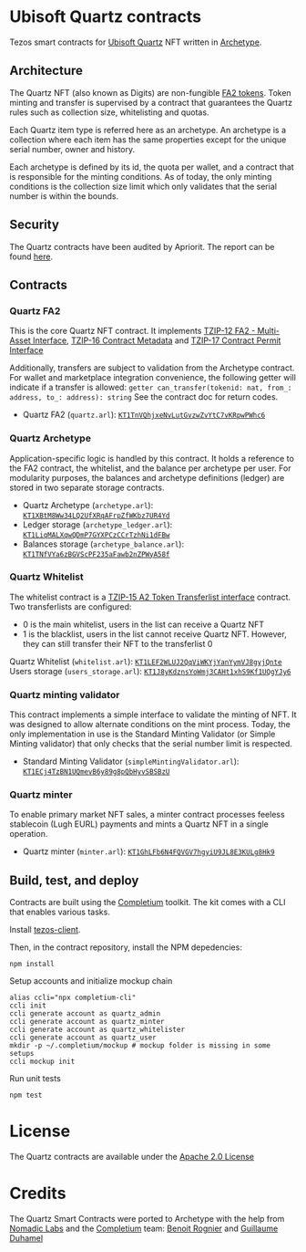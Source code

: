# Ubisoft Quartz contracts

Tezos smart contracts for [Ubisoft Quartz](https://quartz.ubisoft.com) NFT written in [Archetype](https://archetype-lang.org/).

## Architecture
The Quartz NFT (also known as Digits) are non-fungible [FA2 tokens](https://tezos.b9lab.com/fa2). Token minting and transfer is supervised by a contract that guarantees the Quartz rules such as collection size, whitelisting and quotas.

Each Quartz item type is referred here as an archetype. An archetype is a collection where each item has the same properties except for the unique serial number, owner and history.

Each archetype is defined by its id, the quota per wallet, and a contract that is responsible for the minting conditions. As of today, the only minting conditions is the collection size limit which only validates that the serial number is within the bounds.

## Security
The Quartz contracts have been audited by Apriorit. The report can be found [here](audits/NomadicLabs%20audit%20-%20Ubisoft%20v2.pdf).

## Contracts

### Quartz FA2
This is the core Quartz NFT contract. It implements [TZIP-12 FA2 - Multi-Asset Interface](https://gitlab.com/tezos/tzip/-/blob/master/proposals/tzip-12/tzip-12.md), [TZIP-16 Contract Metadata](https://gitlab.com/tezos/tzip/-/blob/master/proposals/tzip-16/tzip-16.md) and [TZIP-17 Contract Permit Interface](https://gitlab.com/tezos/tzip/-/blob/master/proposals/tzip-17/tzip-17.md)

Additionally, transfers are subject to validation from the Archetype contract. For wallet and marketplace integration convenience, the following getter will indicate if a transfer is allowed: ```getter can_transfer(tokenid: nat, from_: address, to_: address): string```
See the contract doc for return codes.

* Quartz FA2 (```quartz.arl```): [```KT1TnVQhjxeNvLutGvzwZvYtC7vKRpwPWhc6```](https://better-call.dev/mainnet/KT1TnVQhjxeNvLutGvzwZvYtC7vKRpwPWhc6)

### Quartz Archetype
Application-specific logic is handled by this contract. It holds a reference to the FA2 contract, the whitelist, and the balance per archetype per user.
For modularity purposes, the balances and archetype definitions (ledger) are stored in two separate storage contracts.

* Quartz Archetype (```archetype.arl```): [```KT1XBtM8Ww34LQ2UfXRqAFrpZfWKbz7UR4Yd```](https://better-call.dev/mainnet/KT1XBtM8Ww34LQ2UfXRqAFrpZfWKbz7UR4Yd)
* Ledger storage (```archetype_ledger.arl```): [```KT1LiqMALXqwQDmP7GYXPCzCCrTzhNi1dFBw```](https://better-call.dev/mainnet/KT1LiqMALXqwQDmP7GYXPCzCCrTzhNi1dFBw)
* Balances storage (```archetype_balance.arl```): [```KT1TNfVYa6zBGVScPF235aFawb2nZPWyA58f```](https://better-call.dev/mainnet/KT1TNfVYa6zBGVScPF235aFawb2nZPWyA58f)

### Quartz Whitelist
The whitelist contract is a [TZIP-15 A2 Token Transferlist interface](https://tzip.tezosagora.org/proposal/tzip-15/) contract.
Two transferlists are configured:
* 0 is the main whitelist, users in the list can receive a Quartz NFT
* 1 is the blacklist, users in the list cannot receive Quartz NFT. However, they can still transfer their NFT to the transferlist 0

Quartz Whitelist (```whitelist.arl```): [```KT1LEF2WLUJ2QqViWKYjYanYymVJ8gyjQnte```](https://better-call.dev/mainnet/KT1LEF2WLUJ2QqViWKYjYanYymVJ8gyjQnte)
Users storage (```users_storage.arl```): [```KT1J8yKdznsYoWmj3CAHt1xhS9Kf1UQgYJy6```](https://better-call.dev/mainnet/KT1J8yKdznsYoWmj3CAHt1xhS9Kf1UQgYJy6)

### Quartz minting validator
This contract implements a simple interface to validate the minting of NFT. It was designed to allow alternate conditions on the mint process.
Today, the only implementation in use is the Standard Minting Validator (or Simple Minting validator) that only checks that the serial number limit is respected.

* Standard Minting Validator (```simpleMintingValidator.arl```): [```KT1ECj4TzBN1UQmevB6y89g8pQbHyvSBSBzU```](https://better-call.dev/mainnet/KT1ECj4TzBN1UQmevB6y89g8pQbHyvSBSBzU)

### Quartz minter
To enable primary market NFT sales, a minter contract processes feeless stablecoin (Lugh EURL) payments and mints a Quartz NFT in a single operation.

* Quartz minter (```minter.arl```): [```KT1GhLFb6N4FQVGV7hgyiU9JL8E3KULg8Hk9```](https://better-call.dev/mainnet/KT1GhLFb6N4FQVGV7hgyiU9JL8E3KULg8Hk9)

## Build, test, and deploy

Contracts are built using the [Completium](https://completium.com/) toolkit. The kit comes with a CLI that enables various tasks. 

Install [tezos-client](https://assets.tqtezos.com/docs/setup/1-tezos-client/).

Then, in the contract repository, install the NPM depedencies:
```console
npm install
```
Setup accounts and initialize mockup chain
```console
alias ccli="npx completium-cli"
ccli init
ccli generate account as quartz_admin
ccli generate account as quartz_minter
ccli generate account as quartz_whitelister
ccli generate account as quartz_user
mkdir -p ~/.completium/mockup # mockup folder is missing in some setups
ccli mockup init
```

Run unit tests
```console
npm test
```

# License

The Quartz contracts are available under the [Apache 2.0 License](LICENSE.md)

# Credits

The Quartz Smart Contracts were ported to Archetype with the help from [Nomadic Labs](https://www.nomadic-labs.com) and the [Completium](https://completium.com) team: [Benoit Rognier](https://www.linkedin.com/in/benoitrognier) and [Guillaume Duhamel](https://www.linkedin.com/in/guillaumeduhamel)